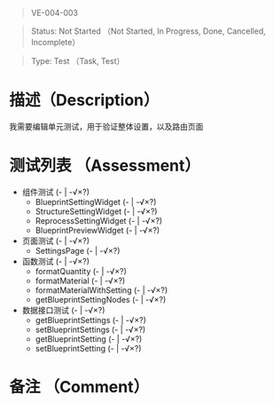 > VE-004-003

> Status: Not Started （Not Started, In Progress, Done, Cancelled, Incomplete）

> Type: Test （Task, Test）

# 描述（Description）
我需要编辑单元测试，用于验证整体设置，以及路由页面

# 测试列表 （Assessment）
* 组件测试 (- | -√×?)
  * BlueprintSettingWidget (- | -√×?)
  * StructureSettingWidget (- | -√×?)
  * ReprocessSettingWidget (- | -√×?)
  * BlueprintPreviewWidget (- | -√×?)
* 页面测试 (- | -√×?)
  * SettingsPage (- | -√×?)
* 函数测试 (- | -√×?)
  * formatQuantity (- | -√×?)
  * formatMaterial (- | -√×?)
  * formatMaterialWithSetting (- | -√×?)
  * getBlueprintSettingNodes (- | -√×?)
* 数据接口测试 (- | -√×?)
  * getBlueprintSettings (- | -√×?)
  * setBlueprintSettings (- | -√×?)
  * getBlueprintSetting (- | -√×?)
  * setBlueprintSetting (- | -√×?)

# 备注 （Comment）


